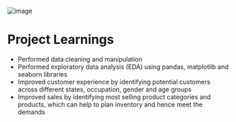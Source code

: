 ![image](https://github.com/user-attachments/assets/c1bcf997-e2cf-4eb3-b875-c6e113c32962)



# Project Learnings
- Performed data cleaning and manipulation
- Performed exploratory data analysis (EDA) using pandas, matplotlib and seaborn libraries
- Improved customer experience by identifying potential customers across different states, occupation, gender and age groups
- Improved sales by identifying most selling product categories and products, which can help to plan inventory and hence meet the demands


